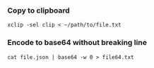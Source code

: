### Copy to clipboard
```
xclip -sel clip < ~/path/to/file.txt
```

### Encode to base64 without breaking line
```
cat file.json | base64 -w 0 > file64.txt
```


